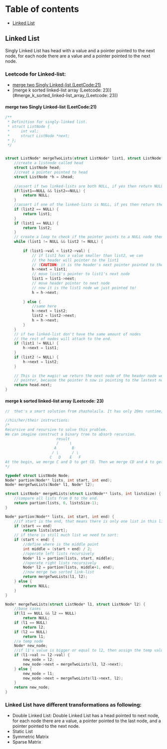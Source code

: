 # Table of contents
- [Linked List](#linked-list)

## Linked List
Singly Linked List has head with a value and a pointer pointed to the next node, for each node there are a value and a pointer pointed to the next node.

### Leetcode for Linked-list:
- [merge two Singly Linked-list (LeetCode:21)](#merge_two_Singly_linked-list_(LeetCode:21))
- [merge k sorted linked-list array (Leetcode: 23)](#merge_k_sorted_linked-list_array_(Leetcode: 23))

#### merge two Singly Linked-list (LeetCode:21)
```c
/**
 * Definition for singly-linked list.
 * struct ListNode {
 *     int val;
 *     struct ListNode *next;
 * };
 */


struct ListNode* mergeTwoLists(struct ListNode* list1, struct ListNode* list2){  
    //create a listnode called head
    struct ListNode head;
    //creat a pointer pointed to head
    struct ListNode *h = &head;
    
    //assert if two linked-lists are both NULL, if yes then return NULL
    if(list1==NULL && list2==NULL) {
        return NULL;
    }
    //assert if one of the linked-lists is NULL, if yes then return the other list
    if (list2 == NULL) {
        return list1;
    }
    if (list1 == NULL) {
        return list2;
    }
    // create a loop to check if the pointer points to a NULL node then stop
    while (list1 != NULL && list2 != NULL) {
        
        if (list1->val < list2->val) {
            // if list1 has a value smaller than list2, we can 
            // the header will pointer to the list1 
            // (CAUTION: it is the header's next pointer pointed to the list1, if we make h = list1, we will lose the pointer and also change the value of last node)
            h->next = list1;
            // move list1's pointer to list1's next node
            list1 = list1->next;
            // move header pointer to next node
            // now it is the list1 node we just pointed to!
            h = h->next;
            
        } else {
            //same here
            h->next = list2;
            list2 = list2->next;
            h = h->next;
        }
    }
    // if two linked-list don't have the same amount of nodes
    // the rest of nodes will attach to the end.
    if (list1 != NULL) {
        h->next = list1;
    }
    if (list2 != NULL) {
        h->next = list2;
    }
    
    // This is the magic! we return the next node of the header node we created, not the           
    // pointer, because the pointer h now is pointing to the lastest node.
    return head.next;
}
```

#### merge k sorted linked-list array (Leetcode: 23)
```c
//  that's a smart solution from zhazhalaila. It has only 20ms runtime, Zhazhalaila did it by comparing all the nodelist pairs by pairs. its algorithm is similar to merge sort. 

//his/her/their instructions:
/*
Recursive and resursive to solve this problem.
We can imagine construct a binary tree to absorb recursion.
                       result
					   /     \
					  A       B
					 / \      / \
					C   D    E   F
At the begin, we merge C and D to get CD. Then we merge CD and A to get ACD. Then we merge E and F to get EF. Then we merge EF and B to get BEF. Last, we merge ACD and BEF to get result.
*/

typedef struct ListNode Node;
Node* partion(Node** lists, int start, int end);
Node* mergeTwoLists(Node* l1, Node* l2);

struct ListNode* mergeKLists(struct ListNode** lists, int listsSize) {
    //compare all lists from 0 to the end.
    return partion(lists, 0, listsSize-1);
}

Node* partion(Node** lists, int start, int end) {
    //if start is the end, that means there is only one list in this list, return that list.
    if (start == end)
        return lists[start];
    // if there is still much list we need to sort:
    if (start < end) {
        //define where is the middle point
        int middle = (start + end) / 2;
        //operate left lists recursively
        Node* l1 = partion(lists, start, middle);
        //operate right lists recursively 
        Node* l2 = partion(lists, middle+1, end);
        //now merge two sorted link-list
        return mergeTwoLists(l1, l2);
    } else {
        return NULL;
    }
}

Node* mergeTwoLists(struct ListNode* l1, struct ListNode* l2) {
    //base cases
    if(l1 == NULL && l2 == NULL)
        return NULL;
    if (l1 == NULL)
        return l2;
    if (l2 == NULL)
        return l1;
    //a temp node
    Node* new_node;
    //if l1's value is bigger or equal to l2, then assign the temp value as l2, the next value will be compare with l1 recursively
    if (l1->val >= l2->val) {
        new_node = l2;
        new_node->next = mergeTwoLists(l1, l2->next);
    } else {
        new_node = l1;
        new_node->next = mergeTwoLists(l1->next, l2);
    }
    return new_node;
}
```


### Linked List have different transformations as following:

- Double Linked List: Double Linked List has a head pointed to next node, for each node there are a value, a pointer pointed to the last node, and a pointer pointed to the next node.
- Static List
- Symmetric Matrix
- Sparse Matrix